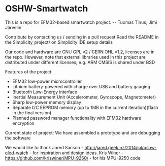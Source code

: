 # OSHW-Smartwatch
This is a repo for EFM32-based smartwatch project.
-- Tuomas Tinus, Jimi Järvelin

Contribute by contacting us / sending in a pull request
Read the README in the Simplicity_project/ on Simplicity IDE setup details

Our code and hardware are GNU GPL v2 / CERN OHL v1.2, licenses are in the repo. 
However, note that external libraries used in this project are distributed under different licenses, e.g. ARM CMSIS is shared under BSD

Features of the project: 
 - EFM32 low-power microcontroller
 - Lithium battery-powered with charge over USB and battery gauging
 - Bluetooth Low-Energy interface
 - Inertial Measurement Unit (Accelerometer, Gyroscope, Magnetometer)
 - Sharp low-power memory display
 - Separate I2C EEPROM memory (up to 1MB in the current iteration)(flash in the final version)
 - Planned password manager functionality with EFM32 hardware encryption

Current state of project: We have assembled a prototype and are debugging the software

We would like to thank Jared Sanson - http://jared.geek.nz/2014/jul/oshw-oled-watch - for inspiration and design ideas.
Kris Winer - https://github.com/kriswiner/MPU-9250/ - for his MPU-9250 code

